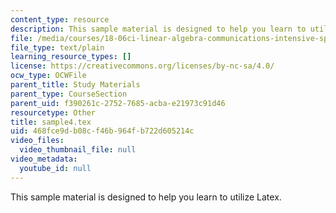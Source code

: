 ```yaml
---
content_type: resource
description: This sample material is designed to help you learn to utilize Latex.
file: /media/courses/18-06ci-linear-algebra-communications-intensive-spring-2004/468fce9db08cf46b964fb722d605214c_sample4.tex
file_type: text/plain
learning_resource_types: []
license: https://creativecommons.org/licenses/by-nc-sa/4.0/
ocw_type: OCWFile
parent_title: Study Materials
parent_type: CourseSection
parent_uid: f390261c-2752-7685-acba-e21973c91d46
resourcetype: Other
title: sample4.tex
uid: 468fce9d-b08c-f46b-964f-b722d605214c
video_files:
  video_thumbnail_file: null
video_metadata:
  youtube_id: null
---
```

This sample material is designed to help you learn to utilize Latex.